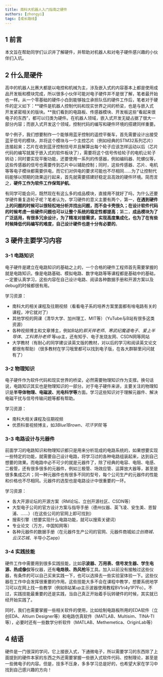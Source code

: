 ```yaml
---
title: 南科大机器人入门指南之硬件
authors: [zhongyi]
tags: [成长路线]
---
```

## 1 前言

本文旨在帮助同学们认识并了解硬件，并帮助对机器人和对电子硬件感兴趣的小伙伴们入坑。
<!--truncate-->

## 2 什么是硬件

高中的机器人比赛大都是以电控和机械为主，涉及嵌入式的内容基本上都是使用成品开发板和模块完成，所以很多小伙伴可能对电子硬件并不是很了解，笔者最开始也一样。从一个零基础的硬件小白到能够独立承担队伍的硬件工作后，笔者对于硬件的定义如下：**硬件是机器人控制代码和现实世界之间的桥梁，也是与嵌入式开发紧密相关的版块。**我们看到的电路板、传感器模块、开发板这些“看起来很电子的东西”，都可以归类为硬件。在机器人领域，嵌入式开发无疑占据了很大一部分内容；而嵌入式开发这个领域，控制代码的编写和硬件环境的搭建同样重要。

举个例子，我们想要制作一个能够用蓝牙控制的遥控平衡车，首先需要设计出接受蓝牙信号的模块，并将这个模块与一个主控芯片（例如经典的STM32系列芯片）连接起来；芯片在收到蓝牙控制信号并且解算出每个轮子应该怎样运动以后（芯片代码的编写就属于嵌入式的软件板块了），需要将这个信号传给轮子的电机让轮子转动；同时要实现平衡功能，还要使用一系列的传感器，例如编码器、陀螺仪等，这些传感器的信号也需要传到芯片中以辅助控制；同时，这些传感器、芯片、电机等等电子模块都需要供电，而它们对供电的要求可能也不尽相同……为了让控制代码能够以预期的效果运行起来，首先就需要搭建好稳定且高效的硬件环境。简而言之，**硬件工作为软件工作保驾护航**。

有同学可能会问，既然现在有这么多的成品模块，直接用不就好了吗，为什么还要学硬件重复造轮子呢？笔者认为，学习硬件的意义主要有两个，第一，**在遇到硬件上的问题的时候可以很轻松地分析并找出问题，而不会卡壳很久；在设计软件代码的时候考虑一些硬件问题也可以让整个系统的稳定性都提高**；第二，**成品模块为了广泛适用，有很多冗余设计，为了精准对接需求，实现高度集成化，也为了在有些时候降低代码编写的难度，自己设计硬件也是十分有必要的**。

## 3 硬件主要学习内容

### 3-1 电路知识

电子硬件是建立在电路知识的基础之上的，一个合格的硬件工程师首先需要掌握的就是电路知识。像是电路基础、模拟电路、数字电路等等课程都是基础中的基础，一定要认真学习，这些内容在自己设计电路、阅读各种数据手册和开源方案以及debug的时候都很有用。

学习资源：

- 南科大的相关课程及往期视频（看看电子系的培养方案里面都有啥电路有关的课程，冲它就对了）
- 其他学校的网课（清华大学、加州理工、MIT等）（YuTube与B站有很多这类资源）
- 各种视频博主和文章博主，例如B站的*郭天祥老师*、*寒武纪魔道电子*、*爱上半导体*、*工科男孙老师* 等up主，还有知乎、电子发烧友网、CSDN网等网站
- 大学教材（有耐心的同学建议读英文版的教材，对以后的学习和阅读英文论文都很有帮助）（很多教材在学习哦里都可以找到电子版，在各大群聊里问问就有了）

### 3-2 物理知识

电子硬件作为软件代码和现实世界的桥梁，必然需要物理知识作为支撑。换句话说，电路知识其实也是物理知识的一部分。对于电子硬件来讲，主要关注的物理知识是**半导体物理、电磁波、光电科学等**方面。学习这些知识对于理解元器件、解决电磁干扰与信号传输问题等都有帮助。

学习资源：

- 南科大相关课程及往期视频
- 优质科普视频博主，如*3Blue1Brown*、*可汗学院* 等

### 3-3 电路设计与元器件

前面学习的电路知识和物理知识都只是用来分析现成的电路系统的，如果想要实现一些特定的功能，就需要自己设计电路，将学习过的各种电路组装起来，达到自己想要的效果。而电路中必不可少的就是元器件了，除了经典的电容、电阻、电感、二极管，还有很多很多的元器件，例如三极管、场效应管、运算放大器等，甚至是很多集成芯片；同一种元器件也有很多不同的型号，每个公司生产的元器件的性能和价格也不尽相同。元器件的选型也是电路设计中很重要的一环。

学习资源：

- 各大开源论坛的开源方案（RM论坛、立创开源社区、CSDN等）
- 大型电子公司的官方设计方案与指导手册（德州仪器、英飞凌、安生美、恩智浦、……）（在这些公司的官网上即可找到）
- 搜索引擎（想要实现什么电路功能，就可以搜索关键词）
- 专业论文（万方，中国知网等）
- 各种元器件的数据手册（在元器件生产公司的官网、元器件商城如*立创商城、云汉芯城*、半导小芯app）

### 3-4 实践技能

硬件工作中需要用到很多实践技能，比如**示波器、万用表、信号发生器、学生电源、热成像仪**等仪器，还有**电烙铁、热风枪**等工具。加入以前没有接触过这些仪器，有条件的可以自己买来实践一下，也可以选择去一些实验室体验一下。这些仪器在工作中会发挥很重要的作用。这些技能大多不会在课程中教学，想要系统地学习可以在网上找一些教学（例如B站某up主示波器使用教程BV1ri4y1P7Fo）。不过，实践技能最重要的还是实践，当自己真正开始着手玩转硬件的时候，其实就已经开始实践了。

同时，我们也需要掌握一些相关软件的使用，比如绘制电路板所用的EDA软件（立创EDA、Altium Designer等）和电路仿真软件（MATLAB、Multisim、TINA-TI等），必要时还有一些数学分析软件（MATLAB、Methemetica、OriginLab等）

## 4 结语

硬件是一门很深的学问，它上接嵌入式，下通微电子，所以需要学习的东西除了上面提到的硬件本家的东西之外还需要掌握一些嵌入式软件代码、控制理论，甚至是一些微电子的内容。但是，技多不压身，多多学习总是好的，也希望大家在学习中找到自己感兴趣的方向！
